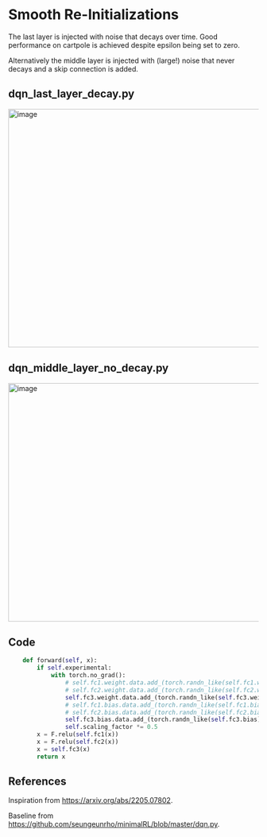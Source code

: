 # Smooth Re-Initializations

The last layer is injected with noise that decays over time. Good performance on cartpole is achieved despite epsilon being set to zero.

Alternatively the middle layer is injected with (large!) noise that never decays and a skip connection is added.

## dqn_last_layer_decay.py

<img width="640" height="480" alt="image" src="https://github.com/user-attachments/assets/2648a262-eb37-485f-8995-77505a60d0b5" />

## dqn_middle_layer_no_decay.py

<img width="640" height="480" alt="image" src="https://github.com/user-attachments/assets/e68acc0c-1fff-49ac-9a0f-a76634846adc" />


## Code

```py
    def forward(self, x):
        if self.experimental:
            with torch.no_grad():
                # self.fc1.weight.data.add_(torch.randn_like(self.fc1.weight) * self.fc1.weight * self.scaling_factor)
                # self.fc2.weight.data.add_(torch.randn_like(self.fc2.weight) * self.fc2.weight * self.scaling_factor)
                self.fc3.weight.data.add_(torch.randn_like(self.fc3.weight) * self.fc3.weight * self.scaling_factor)
                # self.fc1.bias.data.add_(torch.randn_like(self.fc1.bias) * self.fc1.bias * self.scaling_factor)
                # self.fc2.bias.data.add_(torch.randn_like(self.fc2.bias) * self.fc2.bias * self.scaling_factor)
                self.fc3.bias.data.add_(torch.randn_like(self.fc3.bias) * self.fc3.bias * self.scaling_factor)
                self.scaling_factor *= 0.5
        x = F.relu(self.fc1(x))
        x = F.relu(self.fc2(x))
        x = self.fc3(x)
        return x
```

## References

Inspiration from https://arxiv.org/abs/2205.07802.

Baseline from https://github.com/seungeunrho/minimalRL/blob/master/dqn.py.
